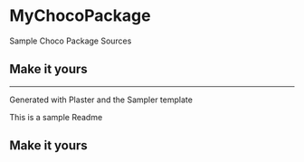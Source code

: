 # MyChocoPackage

Sample Choco Package Sources

## Make it yours

---
Generated with Plaster and the Sampler template


This is a sample Readme

## Make it yours

